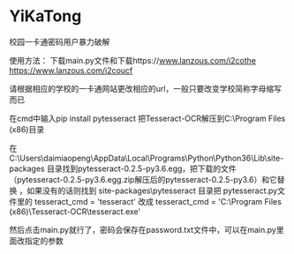 # YiKaTong
校园一卡通密码用户暴力破解

使用方法：
  下载main.py文件和下载https://www.lanzous.com/i2cothe https://www.lanzous.com/i2coucf

  请根据相应的学校的一卡通网站更改相应的url，一般只要改变学校简称字母缩写而已
  
  在cmd中输入pip install pytesseract
  把Tesseract-OCR解压到C:\Program Files (x86)目录
  
  在C:\Users\daimiaopeng\AppData\Local\Programs\Python\Python36\Lib\site-packages 目录找到pytesseract-0.2.5-py3.6.egg，把下载的文件（pytesseract-0.2.5-py3.6.egg.zip解压后的pytesseract-0.2.5-py3.6）和它替换 ，如果没有的话则找到
  site-packages\pytesseract 目录把 pytesseract.py文件里的 tesseract_cmd = 'tesseract' 改成 tesseract_cmd = 'C:\\Program Files (x86)\\Tesseract-OCR\\tesseract.exe'
  
  然后点击main.py就行了，密码会保存在password.txt文件中，可以在main.py里面改指定的参数
